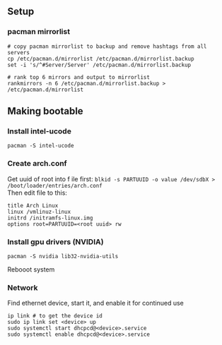 ## Setup

### pacman mirrorlist
```
# copy pacman mirrorlist to backup and remove hashtags from all servers
cp /etc/pacman.d/mirrorlist /etc/pacman.d/mirrorlist.backup
set -i 's/^#Server/Server' /etc/pacman.d/mirrorlist.backup

# rank top 6 mirrors and output to mirrorlist
rankmirrors -n 6 /etc/pacman.d/mirrorlist.backup > /etc/pacman.d/mirrorlist
```

## Making bootable

### Install intel-ucode
```
pacman -S intel-ucode
```

### Create arch.conf
Get uuid of root into f ile first: `blkid -s PARTUUID -o value /dev/sdbX > /boot/loader/entries/arch.conf`  
Then edit file to this:
```
title Arch Linux
linux /vmlinuz-linux
initrd /initramfs-linux.img
options root=PARTUUID=<root uuid> rw
```

### Install gpu drivers (NVIDIA)
```
pacman -S nvidia lib32-nvidia-utils
```

Rebooot system

### Network
Find ethernet device, start it, and enable it for continued use
```
ip link # to get the device id
sudo ip link set <device> up
sudo systemctl start dhcpcd@<device>.service
sudo systemctl enable dhcpcd@<device>.service
```
